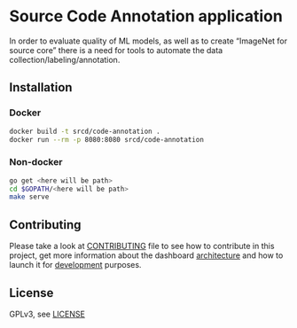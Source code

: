 # Source Code Annotation application

In order to evaluate quality of ML models, as well as to create “ImageNet for source core” there is a need for tools to automate the data collection/labeling/annotation.

## Installation

### Docker

```bash
docker build -t srcd/code-annotation .
docker run --rm -p 8080:8080 srcd/code-annotation
```

### Non-docker

```bash
go get <here will be path>
cd $GOPATH/<here will be path>
make serve
```

## Contributing

Please take a look at [CONTRIBUTING](CONTRIBUTING.md) file to see how to contribute in this project, get more information about the dashboard [architecture](CONTRIBUTING.md#Architecture) and how to launch it for [development](CONTRIBUTING.md#Development) purposes.

## License

GPLv3, see [LICENSE](LICENSE)
